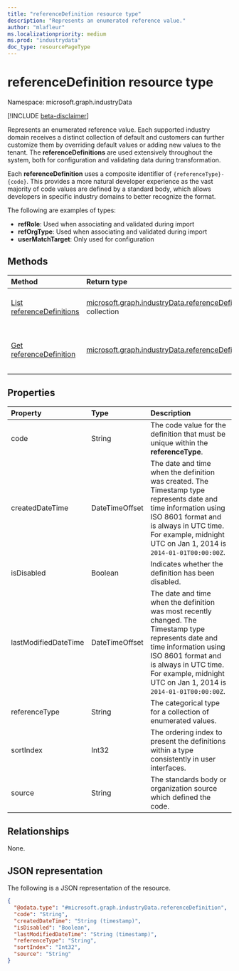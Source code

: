 ```yaml
---
title: "referenceDefinition resource type"
description: "Represents an enumerated reference value."
author: "mlafleur"
ms.localizationpriority: medium
ms.prod: "industrydata"
doc_type: resourcePageType
---
```


# referenceDefinition resource type

Namespace: microsoft.graph.industryData

[!INCLUDE [beta-disclaimer](../../includes/beta-disclaimer.md)]

Represents an enumerated reference value. Each supported industry domain receives a distinct collection of default and customers can further customize them by overriding default values or adding new values to the tenant. The **referenceDefinitions** are used extensively throughout the system, both for configuration and validating data during transformation.

Each **referenceDefinition** uses a composite identifier of `{referenceType}-{code}`. This provides a more natural developer experience as the vast majority of code values are defined by a standard body, which allows developers in specific industry domains to better recognize the format.

The following are examples of types:

- **refRole**: Used when associating and validated during import
- **refOrgType**: Used when associating and validated during import
- **userMatchTarget**: Only used for configuration

## Methods

| Method                                                                                         | Return type                                                                                                     | Description                                                                                                                |
| :--------------------------------------------------------------------------------------------- | :-------------------------------------------------------------------------------------------------------------- | :------------------------------------------------------------------------------------------------------------------------- |
| [List referenceDefinitions](../api/industrydata-industrydataroot-list-referencedefinitions.md) | [microsoft.graph.industryData.referenceDefinition](industrydata-referencedefinition.md) collection | Get a list of the [referenceDefinition](industrydata-referencedefinition.md) objects and their properties.    |
| [Get referenceDefinition](../api/industrydata-referencedefinition-get.md)                      | [microsoft.graph.industryData.referenceDefinition](industrydata-referencedefinition.md)            | Read the properties and relationships of a [referenceDefinition](industrydata-referencedefinition.md) object. |

## Properties

| Property             | Type           | Description                                                                                  |
| :------------------- | :------------- | :------------------------------------------------------------------------------------------- |
| code                 | String         | The code value for the definition that must be unique within the **referenceType**.          |
| createdDateTime      | DateTimeOffset | The date and time when the definition was created. The Timestamp type represents date and time information using ISO 8601 format and is always in UTC time. For example, midnight UTC on Jan 1, 2014 is `2014-01-01T00:00:00Z`.                                          |
| isDisabled           | Boolean        | Indicates whether the definition has been disabled.                                          |
| lastModifiedDateTime | DateTimeOffset | The date and time when the definition was most recently changed. The Timestamp type represents date and time information using ISO 8601 format and is always in UTC time. For example, midnight UTC on Jan 1, 2014 is `2014-01-01T00:00:00Z`.                            |
| referenceType        | String         | The categorical type for a collection of enumerated values.                                  |
| sortIndex            | Int32          | The ordering index to present the definitions within a type consistently in user interfaces. |
| source               | String         | The standards body or organization source which defined the code.                            |

## Relationships

None.

## JSON representation

The following is a JSON representation of the resource.

<!-- {
  "blockType": "resource",
  "keyProperty": "id",
  "@odata.type": "microsoft.graph.industryData.referenceDefinition",
  "openType": false
}
-->

```json
{
  "@odata.type": "#microsoft.graph.industryData.referenceDefinition",
  "code": "String",
  "createdDateTime": "String (timestamp)",
  "isDisabled": "Boolean",
  "lastModifiedDateTime": "String (timestamp)",
  "referenceType": "String",
  "sortIndex": "Int32",
  "source": "String"
}
```
